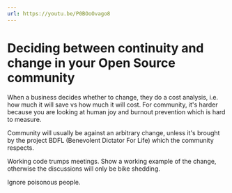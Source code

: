 ```yaml
---
url: https://youtu.be/P0BOoOvago8
---
```


# Deciding between continuity and change in your Open Source community

When a business decides whether to change, they do a cost analysis, i.e. how much it will save vs how much it will cost. For community, it's harder because you are looking at human joy and burnout prevention which is hard to measure.

Community will usually be against an arbitrary change, unless it's brought by the project BDFL (Benevolent Dictator For Life) which the community respects.

Working code trumps meetings. Show a working example of the change, otherwise the discussions will only be bike shedding.

Ignore poisonous people.

